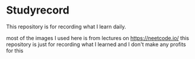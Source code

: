 # Studyrecord
This repository is for recording what I learn daily.

most of the images I used here is from lectures on https://neetcode.io/
this repository is just for recording what I learned and I don't make any profits for this